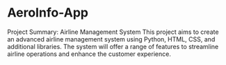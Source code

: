 # AeroInfo-App
 Project Summary: Airline Management System  This project aims to create an advanced airline management system using Python, HTML, CSS, and additional libraries. The system will offer a range of features to streamline airline operations and enhance the customer experience.

